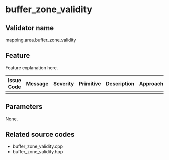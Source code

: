 # buffer_zone_validity

## Validator name

mapping.area.buffer_zone_validity

## Feature

Feature explanation here.

| Issue Code | Message | Severity | Primitive | Description | Approach |
| ---------- | ------- | -------- | --------- | ----------- | -------- |
|            |         |          |           |             |          |

## Parameters

None.

## Related source codes

- buffer_zone_validity.cpp
- buffer_zone_validity.hpp
